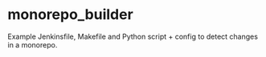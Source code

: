 # monorepo_builder
Example Jenkinsfile, Makefile and Python script + config to detect changes in a monorepo.
